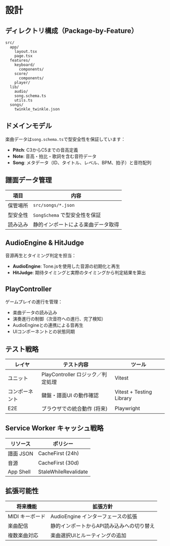 # 設計

## ディレクトリ構成（Package‑by‑Feature）

```
src/
  app/
    layout.tsx
    page.tsx
  features/
    keyboard/
      components/
    score/
      components/
    player/
  lib/
    audio/
    song.schema.ts
    utils.ts
  songs/
    twinkle_twinkle.json
```

## ドメインモデル

楽曲データは`song.schema.ts`で型安全性を保証しています：

- **Pitch**: C3からC5までの音高定義
- **Note**: 音高・拍比・歌詞を含む音符データ
- **Song**: メタデータ（ID、タイトル、レベル、BPM、拍子）と音符配列

## 譜面データ管理

| 項目 | 内容 |
|---|---|
| 保管場所 | `src/songs/*.json` |
| 型安全性 | `SongSchema` で型安全性を保証 |
| 読み込み | 静的インポートによる楽曲データ取得 |

## AudioEngine & HitJudge

音源再生とタイミング判定を担当：

- **AudioEngine**: Tone.jsを使用した音源の初期化と再生
- **HitJudge**: 期待タイミングと実際のタイミングから判定結果を算出

## PlayController

ゲームプレイの進行を管理：

- 楽曲データの読み込み
- 演奏進行の制御（次音符への進行、完了検知）
- AudioEngineとの連携による音再生
- UIコンポーネントとの状態同期

## テスト戦略

| レイヤ | テスト内容 | ツール |
|---|---|---|
| ユニット | PlayController ロジック／判定処理 | Vitest |
| コンポーネント | 鍵盤・譜面UI の動作確認 | Vitest + Testing Library |
| E2E | ブラウザでの統合動作 (将来) | Playwright |

## Service Worker キャッシュ戦略

| リソース | ポリシー |
|---|---|
| 譜面 JSON | CacheFirst (24h) |
| 音源 | CacheFirst (30d) |
| App Shell | StaleWhileRevalidate |

## 拡張可能性

| 将来機能 | 拡張方針 |
|---|---|
| MIDI キーボード | AudioEngine インターフェースの拡張 |
| 楽曲配信 | 静的インポートからAPI読み込みへの切り替え |
| 複数楽曲対応 | 楽曲選択UIとルーティングの追加 |

